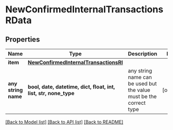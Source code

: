 # NewConfirmedInternalTransactionsRData


## Properties
Name | Type | Description | Notes
------------ | ------------- | ------------- | -------------
**item** | [**NewConfirmedInternalTransactionsRI**](NewConfirmedInternalTransactionsRI.md) |  | 
**any string name** | **bool, date, datetime, dict, float, int, list, str, none_type** | any string name can be used but the value must be the correct type | [optional]

[[Back to Model list]](../README.md#documentation-for-models) [[Back to API list]](../README.md#documentation-for-api-endpoints) [[Back to README]](../README.md)


